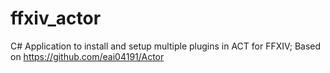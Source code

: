 # ffxiv_actor
C# Application to install and setup multiple plugins in ACT for FFXIV; Based on https://github.com/eai04191/Actor
